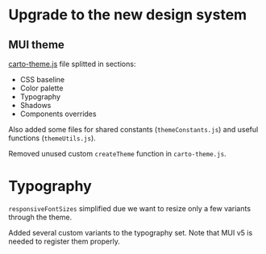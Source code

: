 # Upgrade to the new design system

## MUI theme

[carto-theme.js](https://github.com/CartoDB/carto-react/blob/master/packages/react-ui/src/theme/carto-theme.js) file splitted in sections:

- CSS baseline
- Color palette
- Typography
- Shadows
- Components overrides

Also added some files for shared constants (`themeConstants.js`) and useful functions (`themeUtils.js`).

Removed unused custom `createTheme` function in `carto-theme.js`.

# Typography

`responsiveFontSizes` simplified due we want to resize only a few variants through the theme.

Added several custom variants to the typography set. Note that MUI v5 is needed to register them properly.
